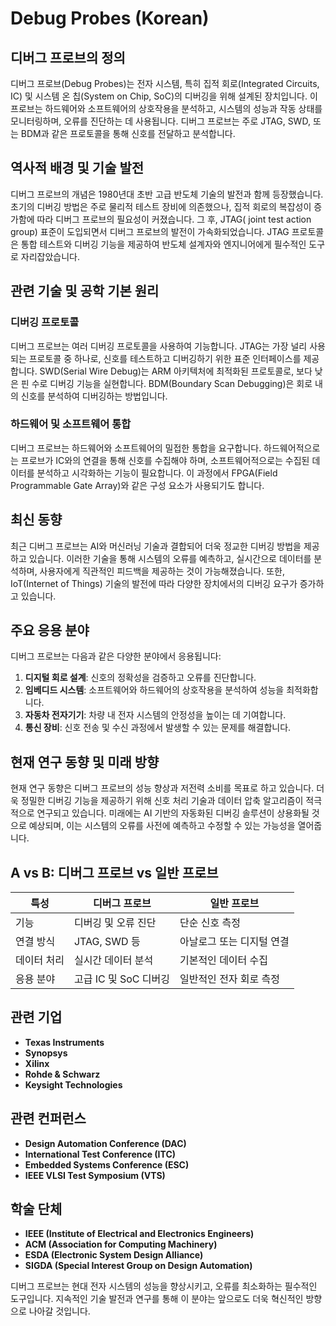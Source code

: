 # Debug Probes (Korean)

## 디버그 프로브의 정의

디버그 프로브(Debug Probes)는 전자 시스템, 특히 집적 회로(Integrated Circuits, IC) 및 시스템 온 칩(System on Chip, SoC)의 디버깅을 위해 설계된 장치입니다. 이 프로브는 하드웨어와 소프트웨어의 상호작용을 분석하고, 시스템의 성능과 작동 상태를 모니터링하며, 오류를 진단하는 데 사용됩니다. 디버그 프로브는 주로 JTAG, SWD, 또는 BDM과 같은 프로토콜을 통해 신호를 전달하고 분석합니다.

## 역사적 배경 및 기술 발전

디버그 프로브의 개념은 1980년대 초반 고급 반도체 기술의 발전과 함께 등장했습니다. 초기의 디버깅 방법은 주로 물리적 테스트 장비에 의존했으나, 집적 회로의 복잡성이 증가함에 따라 디버그 프로브의 필요성이 커졌습니다. 그 후, JTAG( joint test action group) 표준이 도입되면서 디버그 프로브의 발전이 가속화되었습니다. JTAG 프로토콜은 통합 테스트와 디버깅 기능을 제공하여 반도체 설계자와 엔지니어에게 필수적인 도구로 자리잡았습니다.

## 관련 기술 및 공학 기본 원리

### 디버깅 프로토콜

디버그 프로브는 여러 디버깅 프로토콜을 사용하여 기능합니다. JTAG는 가장 널리 사용되는 프로토콜 중 하나로, 신호를 테스트하고 디버깅하기 위한 표준 인터페이스를 제공합니다. SWD(Serial Wire Debug)는 ARM 아키텍처에 최적화된 프로토콜로, 보다 낮은 핀 수로 디버깅 기능을 실현합니다. BDM(Boundary Scan Debugging)은 회로 내의 신호를 분석하여 디버깅하는 방법입니다.

### 하드웨어 및 소프트웨어 통합

디버그 프로브는 하드웨어와 소프트웨어의 밀접한 통합을 요구합니다. 하드웨어적으로는 프로브가 IC와의 연결을 통해 신호를 수집해야 하며, 소프트웨어적으로는 수집된 데이터를 분석하고 시각화하는 기능이 필요합니다. 이 과정에서 FPGA(Field Programmable Gate Array)와 같은 구성 요소가 사용되기도 합니다.

## 최신 동향

최근 디버그 프로브는 AI와 머신러닝 기술과 결합되어 더욱 정교한 디버깅 방법을 제공하고 있습니다. 이러한 기술을 통해 시스템의 오류를 예측하고, 실시간으로 데이터를 분석하며, 사용자에게 직관적인 피드백을 제공하는 것이 가능해졌습니다. 또한, IoT(Internet of Things) 기술의 발전에 따라 다양한 장치에서의 디버깅 요구가 증가하고 있습니다.

## 주요 응용 분야

디버그 프로브는 다음과 같은 다양한 분야에서 응용됩니다:

1. **디지털 회로 설계**: 신호의 정확성을 검증하고 오류를 진단합니다.
2. **임베디드 시스템**: 소프트웨어와 하드웨어의 상호작용을 분석하여 성능을 최적화합니다.
3. **자동차 전자기기**: 차량 내 전자 시스템의 안정성을 높이는 데 기여합니다.
4. **통신 장비**: 신호 전송 및 수신 과정에서 발생할 수 있는 문제를 해결합니다.

## 현재 연구 동향 및 미래 방향

현재 연구 동향은 디버그 프로브의 성능 향상과 저전력 소비를 목표로 하고 있습니다. 더욱 정밀한 디버깅 기능을 제공하기 위해 신호 처리 기술과 데이터 압축 알고리즘이 적극적으로 연구되고 있습니다. 미래에는 AI 기반의 자동화된 디버깅 솔루션이 상용화될 것으로 예상되며, 이는 시스템의 오류를 사전에 예측하고 수정할 수 있는 가능성을 열어줍니다.

## A vs B: 디버그 프로브 vs 일반 프로브

| 특성              | 디버그 프로브               | 일반 프로브               |
|------------------|----------------------------|--------------------------|
| 기능              | 디버깅 및 오류 진단       | 단순 신호 측정          |
| 연결 방식         | JTAG, SWD 등               | 아날로그 또는 디지털 연결 |
| 데이터 처리       | 실시간 데이터 분석        | 기본적인 데이터 수집    |
| 응용 분야         | 고급 IC 및 SoC 디버깅   | 일반적인 전자 회로 측정 |

## 관련 기업

- **Texas Instruments**
- **Synopsys**
- **Xilinx**
- **Rohde & Schwarz**
- **Keysight Technologies**

## 관련 컨퍼런스

- **Design Automation Conference (DAC)**
- **International Test Conference (ITC)**
- **Embedded Systems Conference (ESC)**
- **IEEE VLSI Test Symposium (VTS)**

## 학술 단체

- **IEEE (Institute of Electrical and Electronics Engineers)**
- **ACM (Association for Computing Machinery)**
- **ESDA (Electronic System Design Alliance)**
- **SIGDA (Special Interest Group on Design Automation)**

디버그 프로브는 현대 전자 시스템의 성능을 향상시키고, 오류를 최소화하는 필수적인 도구입니다. 지속적인 기술 발전과 연구를 통해 이 분야는 앞으로도 더욱 혁신적인 방향으로 나아갈 것입니다.